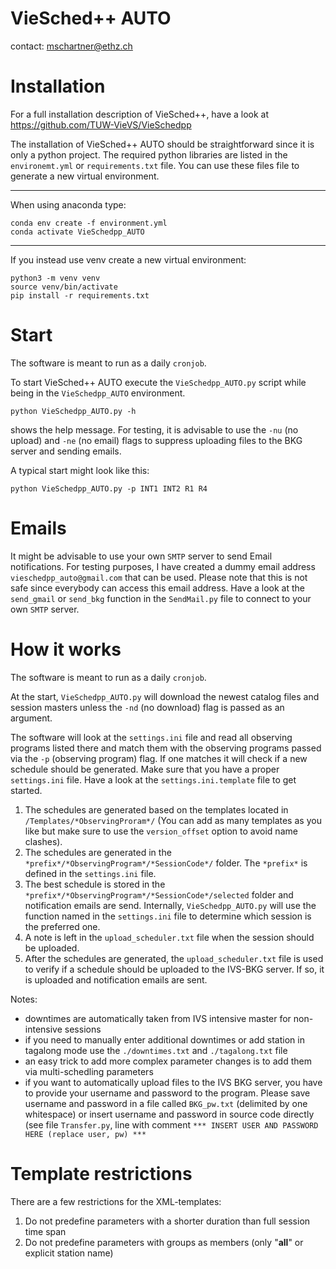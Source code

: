 # VieSched++ AUTO

contact: mschartner@ethz.ch

# Installation

For a full installation description of VieSched++, have a look at
https://github.com/TUW-VieVS/VieSchedpp

The installation of VieSched++ AUTO should be straightforward since it is only a python project. 
The required python libraries are listed in the `environemt.yml` or `requirements.txt` file. 
You can use these files file to generate a new virtual environment. 

-----

When using anaconda type:

    conda env create -f environment.yml 
    conda activate VieSchedpp_AUTO 

-----

If you instead use venv create a new virtual environment:

    python3 -m venv venv
    source venv/bin/activate
    pip install -r requirements.txt    

# Start 

The software is meant to run as a daily `cronjob`. 

To start VieSched++ AUTO execute the `VieSchedpp_AUTO.py` script while being in the `VieSchedpp_AUTO` environment.

    python VieSchedpp_AUTO.py -h 

shows the help message. 
For testing, it is advisable to use the `-nu` (no upload) and `-ne` (no email) flags to suppress uploading files to the BKG server and sending emails. 

A typical start might look like this: 

    python VieSchedpp_AUTO.py -p INT1 INT2 R1 R4

# Emails

It might be advisable to use your own `SMTP` server to send Email notifications. 
For testing purposes, I have created a dummy email address `vieschedpp_auto@gmail.com` that can be used. 
Please note that this is not safe since everybody can access this email address. 
Have a look at the `send_gmail` or `send_bkg` function in the `SendMail.py` file to connect to your own `SMTP` server. 

#  How it works

The software is meant to run as a daily `cronjob`. 

At the start, `VieSchedpp_AUTO.py` will download the newest catalog files and session masters unless the `-nd` (no download) flag is passed as an argument. 

The software will look at the `settings.ini` file and read all observing programs listed there and match them with the observing programs passed via the `-p` (observing program) flag. If one matches it will check if a new schedule should be generated. 
Make sure that you have a proper `settings.ini` file. Have a look at the `settings.ini.template` file to get started. 

1. The schedules are generated based on the templates located in `/Templates/*ObservingProram*/` (You can add as many templates as you like but make sure to use the `version_offset` option to avoid name clashes).
2. The schedules are generated in the `*prefix*/*ObservingProgram*/*SessionCode*/` folder. The `*prefix*` is defined in the `settings.ini` file.
3. The best schedule is stored in the `*prefix*/*ObservingProgram*/*SessionCode*/selected` folder and notification emails are send. Internally, `VieSchedpp_AUTO.py` will use the function named in the `settings.ini` file to determine which session is the preferred one. 
4. A note is left in the `upload_scheduler.txt` file when the session should be uploaded.
5. After the schedules are generated, the `upload_scheduler.txt` file is used to verify if a schedule should be uploaded to the IVS-BKG server. If so, it is uploaded and notification emails are sent. 

Notes:

- downtimes are automatically taken from IVS intensive master for non-intensive sessions
- if you need to manually enter additional downtimes or add station in tagalong mode use the `./downtimes.txt` and `./tagalong.txt` file
- an easy trick to add more complex parameter changes is to add them via multi-schedling parameters
- if you want to automatically upload files to the IVS BKG server, you have to provide your username and password to the program. Please save username and password in a file called `BKG_pw.txt` (delimited by one whitespace) or insert username and password in source code directly (see file `Transfer.py`, line with comment `*** INSERT USER AND PASSWORD HERE (replace user, pw) ***` 

# Template restrictions

There are a few restrictions for the XML-templates:

1. Do not predefine parameters with a shorter duration than full session time span
2. Do not predefine parameters with groups as members (only "__all__" or explicit station name) 


